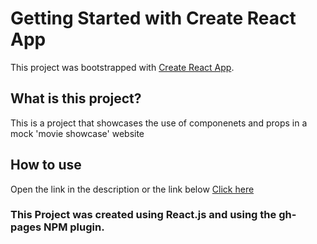 # Getting Started with Create React App

This project was bootstrapped with [Create React App](https://github.com/facebook/create-react-app).

## What is this project?
This is a project that showcases the use of componenets and props in a mock 'movie showcase' website

## How to use
Open the link in the description or the link below
<a href="https://mreidmoesker.github.io/react-movies/">Click here</a>

### This Project was created using React.js and using the gh-pages NPM plugin.
